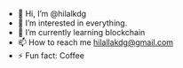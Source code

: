 - 👋 Hi, I’m @hilalkdg
- 👀 I’m interested in everything. 
- 🌱 I’m currently learning blockchain
- 📫 How to reach me hilallakdg@gmail.com
- ⚡ Fun fact: Coffee 

<!---
hilalkdg/hilalkdg is a ✨ special ✨ repository because its `README.md` (this file) appears on your GitHub profile.
You can click the Preview link to take a look at your changes.
--->
